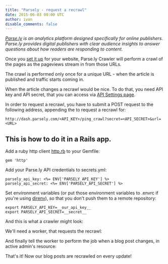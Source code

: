 ```yaml
---
title: "Parsely - request a recrawl"
date: 2015-06-03 00:00 UTC
author: ivan
disable_comments: false
---
```


*[Parse.ly](http://www.parsely.com/) is an analytics platform designed specifically for online publishers. Parse.ly provides digital publishers with clear audience insights to answer questions about how readers are responding to content.*

Once you [set it up](http://www.parsely.com/docs/integration/tracking/basic.html) for your website, Parse.ly Crawler will perform a crawl of the pages as the pageviews stream in from those URLs.

The crawl is performed only once for a unique URL - when the article is published and traffic starts coming in.

When the article changes a recrawl would be nice. To do that, you need API key and API secret, that you can access via [API Settings page](http://www.parsely.com/docs/integration/metadata/dash.parsely.com/to/settings/api).

In order to request a recrawl, you have to submit a POST request to the following address, appending the <URL> to request a recrawl for:

	http://dash.parsely.com/<API_KEY>/ping_crawl?secret=<API_SECRET>&url=<URL>


## This is how to do it in a Rails app.


Add a ruby http client [http.rb](https://github.com/httprb/http.rb) to your Gemfile:

	gem 'http'


Add your Parse.ly API credentials to secrets.yml:

	parsely_api_key: <%= ENV['PARSELY_API_KEY'] %>
	parsely_api_secret: <%= ENV['PARSELY_API_SECRET'] %>


Set environment variables (or put those environment variables to .envrc if you're using [direnv](http://direnv.net/)), so that you don't push them to a remote repository:

	export PARSELY_API_KEY=__our_api_key__
	export PARSELY_API_SECRET=__secret__


And this is what a crawler might look:

<code data-gist-id="0270af6eea1bee499414"></code>


We'll need a worker, that requests the recrawl:

<code data-gist-id="1a56636b11de9c7c696c"></code>


And finally tell the worker to perform the job when a blog post changes, in active admin's resource:
<code data-gist-id="d77a0e8e2953eea5eeac"></code>


That's it! Now our blog posts are recrawled on every update!
